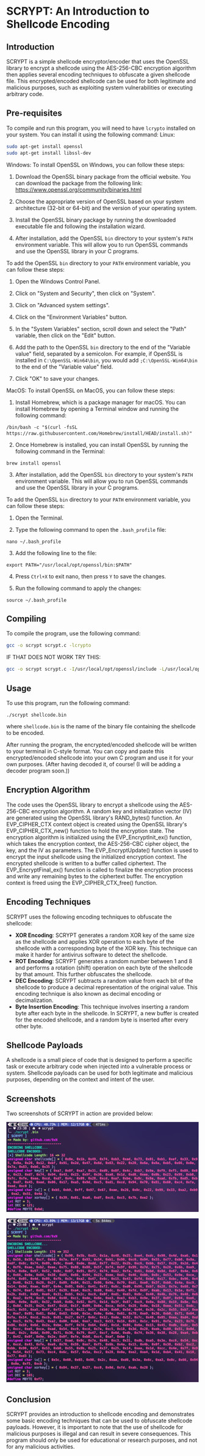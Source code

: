 # SCRYPT: An Introduction to Shellcode Encoding

## Introduction
SCRYPT is a simple shellcode encryptor/encoder that uses the OpenSSL library to encrypt a shellcode using the AES-256-CBC encryption algorithm then applies several encoding techniques to obfuscate a given shellcode file. This encrypted/encoded shellcode can be used for both legitimate and malicious purposes, such as exploiting system vulnerabilities or executing arbitrary code. 

## Pre-requisites
To compile and run this program, you will need to have `lcrypto` installed on your system. You can install it using the following command:
Linux:
```bash
sudo apt-get install openssl
sudo apt-get install libssl-dev
```
Windows:
To install OpenSSL on Windows, you can follow these steps:

1. Download the OpenSSL binary package from the official website. You can download the package from the following link: https://www.openssl.org/community/binaries.html

2. Choose the appropriate version of OpenSSL based on your system architecture (32-bit or 64-bit) and the version of your operating system.

3. Install the OpenSSL binary package by running the downloaded executable file and following the installation wizard.

4. After installation, add the OpenSSL `bin` directory to your system's `PATH` environment variable. This will allow you to run OpenSSL commands and use the OpenSSL library in your C programs.

To add the OpenSSL `bin` directory to your `PATH` environment variable, you can follow these steps:

1. Open the Windows Control Panel.

2. Click on "System and Security", then click on "System".

3. Click on "Advanced system settings".

4. Click on the "Environment Variables" button.

5. In the "System Variables" section, scroll down and select the "Path" variable, then click on the "Edit" button.

6. Add the path to the OpenSSL `bin` directory to the end of the "Variable value" field, separated by a semicolon. For example, if OpenSSL is installed in `C:\OpenSSL-Win64\bin`, you would add `;C:\OpenSSL-Win64\bin` to the end of the "Variable value" field.

7. Click "OK" to save your changes.


MacOS:
To install OpenSSL on MacOS, you can follow these steps:

1. Install Homebrew, which is a package manager for macOS. You can install Homebrew by opening a Terminal window and running the following command:

```
/bin/bash -c "$(curl -fsSL https://raw.githubusercontent.com/Homebrew/install/HEAD/install.sh)"
```

2. Once Homebrew is installed, you can install OpenSSL by running the following command in the Terminal:

```
brew install openssl
```

3. After installation, add the OpenSSL `bin` directory to your system's `PATH` environment variable. This will allow you to run OpenSSL commands and use the OpenSSL library in your C programs.

To add the OpenSSL `bin` directory to your `PATH` environment variable, you can follow these steps:

1. Open the Terminal.

2. Type the following command to open the `.bash_profile` file:

```
nano ~/.bash_profile
```

3. Add the following line to the file:

```
export PATH="/usr/local/opt/openssl/bin:$PATH"
```

4. Press `Ctrl+X` to exit nano, then press `Y` to save the changes.

5. Run the following command to apply the changes:

```
source ~/.bash_profile
```

## Compiling
To compile the program, use the following command:
```bash
gcc -o scrypt scrypt.c -lcrypto
```
IF THAT DOES NOT WORK TRY THIS:

```bash
gcc -o scrypt scrypt.c -I/usr/local/opt/openssl/include -L/usr/local/opt/openssl/lib -lssl -lcrypto
```

## Usage
To use this program, run the following command:
```
./scrypt shellcode.bin
```
where `shellcode.bin` is the name of the binary file containing the shellcode to be encoded.

After running the program, the encrypted/encoded shellcode will be written to your terminal in C-style format. You can copy and paste this encrypted/encoded shellcode into your own C program and use it for your own purposes. (After having decoded it, of course! (I will be adding a decoder program soon.))

## Encryption Algorithm
The code uses the OpenSSL library to encrypt a shellcode using the AES-256-CBC encryption algorithm. 
A random key and initialization vector (IV) are generated using the OpenSSL library's RAND_bytes() function.
An EVP_CIPHER_CTX context object is created using the OpenSSL library's EVP_CIPHER_CTX_new() function to hold the encryption state.
The encryption algorithm is initialized using the EVP_EncryptInit_ex() function, which takes the encryption context, the AES-256-CBC cipher object, the key, and the IV as parameters.
The EVP_EncryptUpdate() function is used to encrypt the input shellcode using the initialized encryption context. The encrypted shellcode is written to a buffer called ciphertext.
The EVP_EncryptFinal_ex() function is called to finalize the encryption process and write any remaining bytes to the ciphertext buffer.
The encryption context is freed using the EVP_CIPHER_CTX_free() function.

## Encoding Techniques
SCRYPT uses the following encoding techniques to obfuscate the shellcode:
* **XOR Encoding**: SCRYPT generates a random XOR key of the same size as the shellcode and applies XOR operation to each byte of the shellcode with a corresponding byte of the XOR key. This technique can make it harder for antivirus software to detect the shellcode.
* **ROT Encoding**: SCRYPT generates a random number between 1 and 8 and performs a rotation (shift) operation on each byte of the shellcode by that amount. This further obfuscates the shellcode.
* **DEC Encoding**: SCRYPT subtracts a random value from each bit of the shellcode to produce a decimal representation of the original value. This encoding technique is also known as decimal encoding or decimalization.
* **Byte Insertion Encoding**: This technique involves inserting a random byte after each byte in the shellcode. In SCRYPT, a new buffer is created for the encoded shellcode, and a random byte is inserted after every other byte.

## Shellcode Payloads
A shellcode is a small piece of code that is designed to perform a specific task or execute arbitrary code when injected into a vulnerable process or system. Shellcode payloads can be used for both legitimate and malicious purposes, depending on the context and intent of the user.

## Screenshots
Two screenshots of SCRYPT in action are provided below:

![Screenshot 1](./media/screenshot1.png "Screenshot 1")

![Screenshot 2](./media/screenshot2.png "Screenshot 2")

## Conclusion
SCRYPT provides an introduction to shellcode encoding and demonstrates some basic encoding techniques that can be used to obfuscate shellcode payloads. However, it is important to note that the use of shellcode for malicious purposes is illegal and can result in severe consequences. This program should only be used for educational or research purposes, and not for any malicious activities.